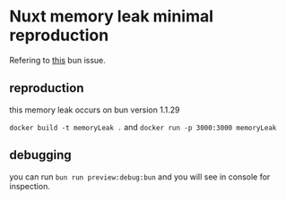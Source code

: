 # Nuxt memory leak minimal reproduction
Refering to [this](https://github.com/oven-sh/bun/issues/14389) bun issue.
## reproduction
this memory leak occurs on bun version 1.1.29

`docker build -t memoryLeak .`
and 
`docker run -p 3000:3000 memoryLeak`

## debugging
you can run `bun run preview:debug:bun` and you will see in console for inspection.
